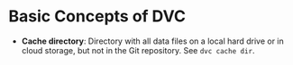# Basic Concepts of DVC

- **Cache directory**: Directory with all data files on a local hard drive or in
  cloud storage, but not in the Git repository. See `dvc cache dir`.
